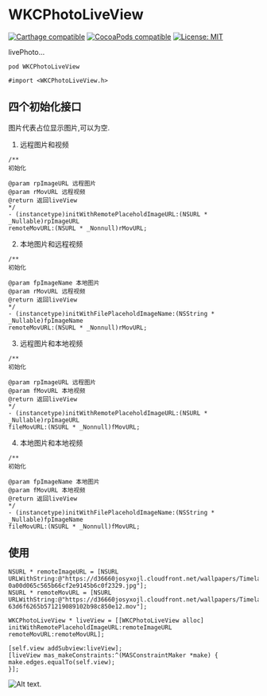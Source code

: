 # WKCPhotoLiveView

[![Carthage compatible](https://img.shields.io/badge/Carthage-compatible-4BC51D.svg?style=flat)](https://github.com/Carthage/Carthage#adding-frameworks-to-an-application) [![CocoaPods compatible](https://img.shields.io/cocoapods/v/WKCPhotoLiveView.svg?style=flat)](https://cocoapods.org/pods/WKCPhotoLiveView) [![License: MIT](https://img.shields.io/cocoapods/l/WKCPhotoLiveView.svg?style=flat)](http://opensource.org/licenses/MIT)

livePhoto...

`pod WKCPhotoLiveView`

`#import <WKCPhotoLiveView.h>`

## 四个初始化接口
图片代表占位显示图片,可以为空.
1. 远程图片和视频
```
/**
初始化

@param rpImageURL 远程图片
@param rMovURL 远程视频
@return 返回liveView
*/
- (instancetype)initWithRemotePlaceholdImageURL:(NSURL * _Nullable)rpImageURL
remoteMovURL:(NSURL * _Nonnull)rMovURL;
```

2. 本地图片和远程视频
```
/**
初始化

@param fpImageName 本地图片
@param rMovURL 远程视频
@return 返回liveView
*/
- (instancetype)initWithFilePlaceholdImageName:(NSString * _Nullable)fpImageName
remoteMovURL:(NSURL * _Nonnull)rMovURL;
```
3. 远程图片和本地视频
```
/**
初始化

@param rpImageURL 远程图片
@param fMovURL 本地视频
@return 返回liveView
*/
- (instancetype)initWithRemotePlaceholdImageURL:(NSURL * _Nullable)rpImageURL
fileMovURL:(NSURL * _Nonnull)fMovURL;
```
4. 本地图片和本地视频
```
/**
初始化

@param fpImageName 本地图片
@param fMovURL 本地视频
@return 返回liveView
*/
- (instancetype)initWithFilePlaceholdImageName:(NSString * _Nullable)fpImageName
fileMovURL:(NSURL * _Nonnull)fMovURL;
```
## 使用
```
NSURL * remoteImageURL = [NSURL URLWithString:@"https://d36660josyxojl.cloudfront.net/wallpapers/Timelapse/0013743-0a00d065c565b66cf2e9145b6c0f2329.jpg"];
NSURL * remoteMovURL = [NSURL URLWithString:@"https://d36660josyxojl.cloudfront.net/wallpapers/Timelapse/0013743-63d6f6265b571219089102b98c850e12.mov"];

WKCPhotoLiveView * liveView = [[WKCPhotoLiveView alloc] initWithRemotePlaceholdImageURL:remoteImageURL remoteMovURL:remoteMovURL];

[self.view addSubview:liveView];
[liveView mas_makeConstraints:^(MASConstraintMaker *make) {
make.edges.equalTo(self.view);
}];
```

![Alt text](https://github.com/WKCLoveYang/WKCPhotoLiveView/raw/master/screenShort/1.gif).


